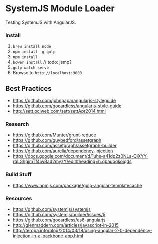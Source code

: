 # SystemJS Module Loader

Testing SystemJS with AngularJS.

### Install

1. `brew install node`
2. `npm install -g gulp`
3. `npm install`
4. `bower install` // todo: jsmp?
5. `gulp watch serve`
6. Browse to `http://localhost:9000`


## Best Practices

- https://github.com/johnpapa/angularjs-styleguide
- https://github.com/gocardless/angularjs-style-guide
- http://sett.ociweb.com/sett/settApr2014.html


### Research

- https://github.com/Munter/grunt-reduce
- https://github.com/guybedford/assetgraph
- https://github.com/assetgraph/assetgraph-builder
- https://github.com/aurelia/dependency-injection
- https://docs.google.com/document/d/1uhs-a41dp2z0NLs-QiXYY-rqLGhgjmTf4iwBad2myzY/edit#heading=h.qbaubqkoiqds

### Build Stuff

- https://www.npmjs.com/package/gulp-angular-templatecache

### Resources

- https://github.com/systemjs/systemjs
- https://github.com/systemjs/builder/issues/5
- https://github.com/gocardless/es6-angularjs
- http://glenmaddern.com/articles/javascript-in-2015
- http://teropa.info/blog/2014/03/18/using-angular-2-0-dependency-injection-in-a-backbone-app.html